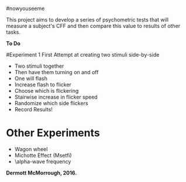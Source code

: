 #nowyouseeme

This project aims to develop a series of psychometric tests that will measure a subject's CFF and then compare this value to results of other tasks.

**To Do**

#Experiment 1
First Attempt at creating two stimuli side-by-side
* Two stimuli together
* Then have them turning on and off
* One will flash
* Increase flash to flicker
* Choose which is flickering
* Stairwise increase in flicker speed
* Randomize which side flickers
* Record Results!

# Other Experiments
* Wagon wheel
* Michotte Effect (Msetfi)
* \alpha-wave frequency



**Dermott McMorrough, 2016.**
